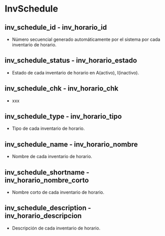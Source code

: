 # InvSchedule	

## inv_schedule_id - inv_horario_id
* Número secuencial generado automáticamente por el sistema por cada inventario de horario.

## inv_schedule_status - inv_horario_estado
* Estado de cada inventario de horario en A(activo), I(inactivo).

## inv_schedule_chk - inv_horario_chk
* xxx

## inv_schedule_type - inv_horario_tipo
* Tipo de cada inventario de horario.

## inv_schedule_name - inv_horario_nombre
* Nombre de cada inventario de horario.

## inv_schedule_shortname - inv_horario_nombre_corto
* Nombre corto de cada inventario de horario.

## inv_schedule_description - inv_horario_descripcion
* Descripción de cada inventario de horario.


